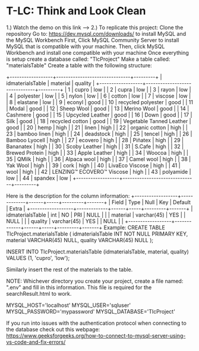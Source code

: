 # T-LC: Think and Look Clean
1.) Watch the demo on this link -->
2.) To replicate this project:
  Clone the repository
  Go to: https://dev.mysql.com/downloads/ to install MySQL and the MySQL Workbench
  First, Click MySQL Community Server to install MySQL that is compatible with your machine.
  Then, click MySQL Workbench and install one compatible with your machine
  Once everything is setup create a database called: "TlcProject"
  Make a table called: "materialsTable"
  Create a table with the following structure:
  
+------------------+-------------------------------+---------+
| idmaterialsTable | material                      | quality |
+------------------+-------------------------------+---------+
|                1 | cupro                         | low     |
|                2 | cupra                         | low     |
|                3 | rayon                         | low     |
|                4 | polyester                     | low     |
|                5 | nylon                         | low     |
|                6 | cotton                        | low     |
|                7 | viscose                       | low     |
|                8 | elastane                      | low     |
|                9 | econyl                        | good    |
|               10 | recycled polyester            | good    |
|               11 | Modal                         | good    |
|               12 | Sheep Wool                    | good    |
|               13 | Merino Wool                   | good    |
|               14 | Cashmere                      | good    |
|               15 | Upcycled Leather              | good    |
|               16 | Down                          | good    |
|               17 | Silk                          | good    |
|               18 | recycled cotton               | good    |
|               19 | Vegetable Tanned Leather      | good    |
|               20 | hemp                          | high    |
|               21 | linen                         | high    |
|               22 | organic cotton                | high    |
|               23 | bamboo linen                  | high    |
|               24 | deadstock                     | high    |
|               25 | tencel                        | high    |
|               26 | Bamboo Lyocell                | high    |
|               27 | ecovero                       | high    |
|               28 | Piñatex                       | high    |
|               29 | Bananatex                     | high    |
|               30 | Scoby Leather                 | high    |
|               31 | S.Cafe                        | high    |
|               32 | Brewed Protein                | high    |
|               33 | Apple Leather                 | high    |
|               34 | Woocoa                        | high    |
|               35 | QMilk                         | high    |
|               36 | Alpaca wool                   | high    |
|               37 | Camel wool                    | high    |
|               38 | Yak Wool                      | high    |
|               39 | cork                          | high    |
|               40 | LivaEco Viscose               | high    |
|               41 | wool                          | high    |
|               42 | LENZING™ ECOVERO™ Viscose     | high    |
|               43 | polyamide                     | low     |
|               44 | spandex                       | low     |
+------------------+-------------------------------+---------+

Here is the description for the column information:
+------------------+-------------+------+-----+---------+-------+
| Field            | Type        | Null | Key | Default | Extra |
+------------------+-------------+------+-----+---------+-------+
| idmaterialsTable | int         | NO   | PRI | NULL    |       |
| material         | varchar(45) | YES  |     | NULL    |       |
| quality          | varchar(45) | YES  |     | NULL    |       |
+------------------+-------------+------+-----+---------+-------+
Example:
CREATE TABLE TlcProject.materialsTable (
    idmaterialsTable INT NOT NULL PRIMARY KEY,
    material VARCHAR(45) NULL,
    quality VARCHAR(45) NULL
);

INSERT INTO TlcProject.materialsTable (idmaterialsTable, material, quality)
VALUES (1, 'cupro', 'low');

Similarly insert the rest of the materials to the table.


NOTE: Whichever directory you create your project, create a file named: ".env" and fill in this information. This file is required for the searchResult.html to work.

  MYSQL_HOST='localhost'
  MYSQL_USER='sqluser'
  MYSQL_PASSWORD='mypassword'
  MYSQL_DATABASE='TlcProject'

  If you run into issues with the authentication protocol when connecting to the database check out this webpage:
  https://www.geeksforgeeks.org/how-to-connect-to-mysql-server-using-vs-code-and-fix-errors/




